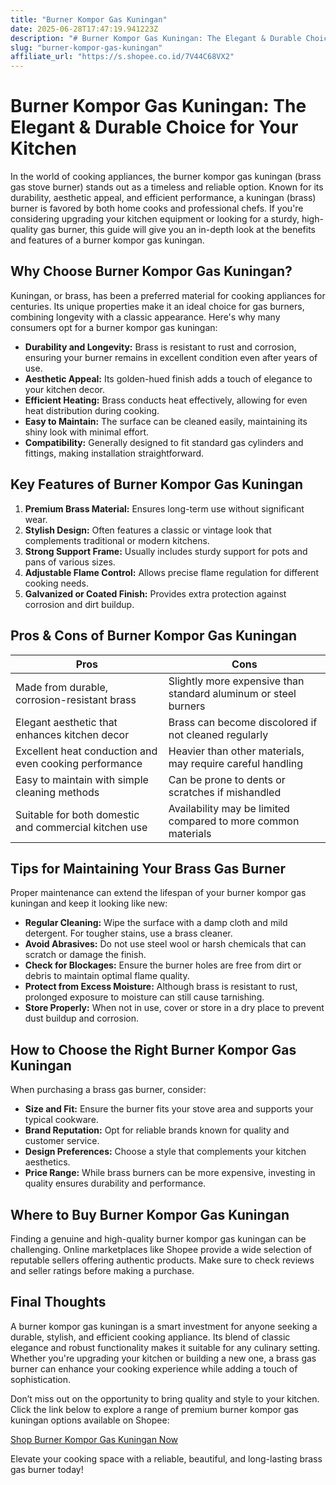 ```yaml
---
title: "Burner Kompor Gas Kuningan"
date: 2025-06-28T17:47:19.941223Z
description: "# Burner Kompor Gas Kuningan: The Elegant & Durable Choice for Your Kitchen..."
slug: "burner-kompor-gas-kuningan"
affiliate_url: "https://s.shopee.co.id/7V44C68VX2"
---
```

# Burner Kompor Gas Kuningan: The Elegant & Durable Choice for Your Kitchen

In the world of cooking appliances, the burner kompor gas kuningan (brass gas stove burner) stands out as a timeless and reliable option. Known for its durability, aesthetic appeal, and efficient performance, a kuningan (brass) burner is favored by both home cooks and professional chefs. If you're considering upgrading your kitchen equipment or looking for a sturdy, high-quality gas burner, this guide will give you an in-depth look at the benefits and features of a burner kompor gas kuningan.

## Why Choose Burner Kompor Gas Kuningan?

Kuningan, or brass, has been a preferred material for cooking appliances for centuries. Its unique properties make it an ideal choice for gas burners, combining longevity with a classic appearance. Here's why many consumers opt for a burner kompor gas kuningan:

- **Durability and Longevity:** Brass is resistant to rust and corrosion, ensuring your burner remains in excellent condition even after years of use.
- **Aesthetic Appeal:** Its golden-hued finish adds a touch of elegance to your kitchen decor.
- **Efficient Heating:** Brass conducts heat effectively, allowing for even heat distribution during cooking.
- **Easy to Maintain:** The surface can be cleaned easily, maintaining its shiny look with minimal effort.
- **Compatibility:** Generally designed to fit standard gas cylinders and fittings, making installation straightforward.

## Key Features of Burner Kompor Gas Kuningan

1. **Premium Brass Material:** Ensures long-term use without significant wear.
2. **Stylish Design:** Often features a classic or vintage look that complements traditional or modern kitchens.
3. **Strong Support Frame:** Usually includes sturdy support for pots and pans of various sizes.
4. **Adjustable Flame Control:** Allows precise flame regulation for different cooking needs.
5. **Galvanized or Coated Finish:** Provides extra protection against corrosion and dirt buildup.

## Pros & Cons of Burner Kompor Gas Kuningan

| **Pros**                                              | **Cons**                                         |
|--------------------------------------------------------|-------------------------------------------------|
| Made from durable, corrosion-resistant brass        | Slightly more expensive than standard aluminum or steel burners |
| Elegant aesthetic that enhances kitchen decor       | Brass can become discolored if not cleaned regularly |
| Excellent heat conduction and even cooking performance | Heavier than other materials, may require careful handling |
| Easy to maintain with simple cleaning methods       | Can be prone to dents or scratches if mishandled |
| Suitable for both domestic and commercial kitchen use | Availability may be limited compared to more common materials |

## Tips for Maintaining Your Brass Gas Burner

Proper maintenance can extend the lifespan of your burner kompor gas kuningan and keep it looking like new:
- **Regular Cleaning:** Wipe the surface with a damp cloth and mild detergent. For tougher stains, use a brass cleaner.
- **Avoid Abrasives:** Do not use steel wool or harsh chemicals that can scratch or damage the finish.
- **Check for Blockages:** Ensure the burner holes are free from dirt or debris to maintain optimal flame quality.
- **Protect from Excess Moisture:** Although brass is resistant to rust, prolonged exposure to moisture can still cause tarnishing.
- **Store Properly:** When not in use, cover or store in a dry place to prevent dust buildup and corrosion.

## How to Choose the Right Burner Kompor Gas Kuningan

When purchasing a brass gas burner, consider:
- **Size and Fit:** Ensure the burner fits your stove area and supports your typical cookware.
- **Brand Reputation:** Opt for reliable brands known for quality and customer service.
- **Design Preferences:** Choose a style that complements your kitchen aesthetics.
- **Price Range:** While brass burners can be more expensive, investing in quality ensures durability and performance.

## Where to Buy Burner Kompor Gas Kuningan

Finding a genuine and high-quality burner kompor gas kuningan can be challenging. Online marketplaces like Shopee provide a wide selection of reputable sellers offering authentic products. Make sure to check reviews and seller ratings before making a purchase.

## Final Thoughts

A burner kompor gas kuningan is a smart investment for anyone seeking a durable, stylish, and efficient cooking appliance. Its blend of classic elegance and robust functionality makes it suitable for any culinary setting. Whether you're upgrading your kitchen or building a new one, a brass gas burner can enhance your cooking experience while adding a touch of sophistication.

Don’t miss out on the opportunity to bring quality and style to your kitchen. Click the link below to explore a range of premium burner kompor gas kuningan options available on Shopee:

[Shop Burner Kompor Gas Kuningan Now](https://s.shopee.co.id/7V44C68VX2)

Elevate your cooking space with a reliable, beautiful, and long-lasting brass gas burner today!